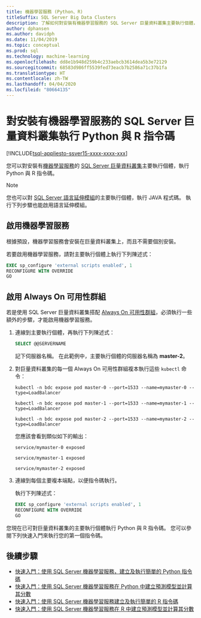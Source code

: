 ```yaml
---
title: 機器學習服務 (Python、R)
titleSuffix: SQL Server Big Data Clusters
description: 了解如何對安裝有機器學習服務的 SQL Server 巨量資料叢集主要執行個體，執行 Python 與 R 指令碼。
author: dphansen
ms.author: davidph
ms.date: 11/04/2019
ms.topic: conceptual
ms.prod: sql
ms.technology: machine-learning
ms.openlocfilehash: dd8e1b948d259b4c233aebcb3614dea5b3e72129
ms.sourcegitcommit: 68583d986ff5539fed73eacb7b2586a71c37b1fa
ms.translationtype: HT
ms.contentlocale: zh-TW
ms.lasthandoff: 04/04/2020
ms.locfileid: "80664135"
---
```

# <a name="run-python-and-r-scripts-with-machine-learning-services-on-sql-server-big-data-clusters"></a>對安裝有機器學習服務的 SQL Server 巨量資料叢集執行 Python 與 R 指令碼

[!INCLUDE[tsql-appliesto-ssver15-xxxx-xxxx-xxx](../includes/tsql-appliesto-ssver15-xxxx-xxxx-xxx.md)]

您可以對安裝有[機器學習服務](../machine-learning/index.yml)的 [SQL Server 巨量資料叢集](big-data-cluster-overview.md)主要執行個體，執行 Python 與 R 指令碼。

> [!NOTE]
> 您也可以對 [SQL Server 語言延伸模組](../language-extensions/language-extensions-overview.md)的主要執行個體，執行 JAVA 程式碼。 執行下列步驟也能啟用語言延伸模組。

## <a name="enable-machine-learning-services"></a>啟用機器學習服務

根據預設，機器學習服務會安裝在巨量資料叢集上，而且不需要個別安裝。

若要啟用機器學習服務，請對主要執行個體上執行下列陳述式：

```sql
EXEC sp_configure 'external scripts enabled', 1
RECONFIGURE WITH OVERRIDE
GO
```

## <a name="enable-always-on-availability-groups"></a>啟用 Always On 可用性群組

若是使用 SQL Server 巨量資料叢集搭配 [Always On 可用性群組](../database-engine/availability-groups/windows/overview-of-always-on-availability-groups-sql-server.md)，必須執行一些額外的步驟，才能啟用機器學習服務。

1. 連線到主要執行個體，再執行下列陳述式：

    ```sql
    SELECT @@SERVERNAME
    ```

    記下伺服器名稱。 在此範例中，主要執行個體的伺服器名稱為 **master-2**。

1. 對巨量資料叢集的每一個 Always On 可用性群組複本執行這些 `kubectl` 命令：

    ```
    kubectl -n bdc expose pod master-0 --port=1533 --name=mymaster-0 --type=LoadBalancer

    kubectl -n bdc expose pod master-1 --port=1533 --name=mymaster-1 --type=LoadBalancer

    kubectl -n bdc expose pod master-2 --port=1533 --name=mymaster-2 --type=LoadBalancer
    ```

    您應該會看到類似如下的輸出：
    
    ```
    service/mymaster-0 exposed

    service/mymaster-1 exposed

    service/mymaster-2 exposed
    ```

1. 連線到每個主要複本端點，以便指令碼執行。

    執行下列陳述式：

    ```sql
    EXEC sp_configure 'external scripts enabled', 1
    RECONFIGURE WITH OVERRIDE
    GO
    ```

您現在已可對巨量資料叢集的主要執行個體執行 Python 與 R 指令碼。 您可以參閱下列快速入門來執行您的第一個指令碼。

## <a name="next-steps"></a>後續步驟

+ [快速入門：使用 SQL Server 機器學習服務，建立及執行簡單的 Python 指令碼](../machine-learning/tutorials/quickstart-python-create-script.md)
+ [快速入門：使用 SQL Server 機器學習服務在 Python 中建立預測模型並計算其分數](../machine-learning/tutorials/quickstart-python-train-score-model.md)
+ [快速入門：使用 SQL Server 機器學習服務建立及執行簡單的 R 指令碼](../machine-learning/tutorials/quickstart-r-create-script.md)
+ [快速入門：使用 SQL Server 機器學習服務在 R 中建立預測模型並計算其分數](../machine-learning/tutorials/quickstart-r-train-score-model.md)

